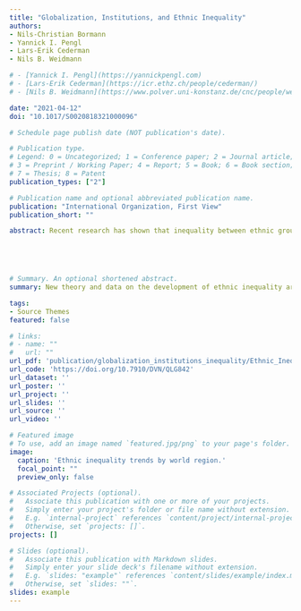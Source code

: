 ```yaml
---
title: "Globalization, Institutions, and Ethnic Inequality"
authors:
- Nils-Christian Bormann
- Yannick I. Pengl
- Lars-Erik Cederman
- Nils B. Weidmann

# - [Yannick I. Pengl](https://yannickpengl.com)
# - [Lars-Erik Cederman](https://icr.ethz.ch/people/cederman/)
# - [Nils B. Weidmann](https://www.polver.uni-konstanz.de/cnc/people/weidmann/)

date: "2021-04-12"
doi: "10.1017/S0020818321000096"

# Schedule page publish date (NOT publication's date).

# Publication type.
# Legend: 0 = Uncategorized; 1 = Conference paper; 2 = Journal article;
# 3 = Preprint / Working Paper; 4 = Report; 5 = Book; 6 = Book section;
# 7 = Thesis; 8 = Patent
publication_types: ["2"]

# Publication name and optional abbreviated publication name.
publication: "International Organization, First View"
publication_short: ""

abstract: Recent research has shown that inequality between ethnic groups is strongly driven by politics, where powerful groups and elites channel the state's resources toward their constituencies. Most of the existing literature assumes that these politically induced inequalities are static and rarely change over time. We challenge this claim and argue that economic globalization and domestic institutions interact in shaping inequality between groups. In weakly institutionalized states, gains from trade primarily accrue to political insiders and their co-ethnics. By contrast, politically excluded groups gain ground where a capable and meritocratic state apparatus governs trade liberalization. Using nighttime luminosity data from 1992 to 2012 and a global sample of ethnic groups, we show that the gap between politically marginalized groups and their included counterparts has narrowed over time while economic globalization progressed at a steady pace. Our quantitative analysis and four qualitative case narratives show, however, that increasing trade openness is associated with economic gains accruing to excluded groups in only institutionally strong states, as predicted by our theoretical argument. In contrast, the economic gap between ethnopolitical insiders and outsiders remains constant or even widens in weakly institutionalized countries.

 



# Summary. An optional shortened abstract.
summary: New theory and data on the development of ethnic inequality around the world, 1992-2013.

tags:
- Source Themes
featured: false

# links:
# - name: ""
#   url: ""
url_pdf: 'publication/globalization_institutions_inequality/Ethnic_Inequality_Paper.pdf'
url_code: 'https://doi.org/10.7910/DVN/QLG842'
url_dataset: ''
url_poster: ''
url_project: ''
url_slides: ''
url_source: ''
url_video: ''

# Featured image
# To use, add an image named `featured.jpg/png` to your page's folder. 
image:
  caption: 'Ethnic inequality trends by world region.'
  focal_point: ""
  preview_only: false

# Associated Projects (optional).
#   Associate this publication with one or more of your projects.
#   Simply enter your project's folder or file name without extension.
#   E.g. `internal-project` references `content/project/internal-project/index.md`.
#   Otherwise, set `projects: []`.
projects: []

# Slides (optional).
#   Associate this publication with Markdown slides.
#   Simply enter your slide deck's filename without extension.
#   E.g. `slides: "example"` references `content/slides/example/index.md`.
#   Otherwise, set `slides: ""`.
slides: example
---
```


